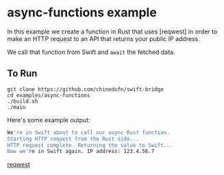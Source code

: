 # async-functions example

In this example we create a function in Rust that uses [reqwest] in order to make an HTTP request
to an API that returns your public IP address.

We call that function from Swift and `await` the fetched data.

## To Run

```
git clone https://github.com/chinedufn/swift-bridge
cd examples/async-functions
./build.sh
./main
```

Here's some example output:

```sh
We're in Swift about to call our async Rust function.
Starting HTTP request from the Rust side...
HTTP request complete. Returning the value to Swift...
Now we're in Swift again. IP address: 123.4.56.7
```


[reqwest](https://github.com/seanmonstar/reqwest)
